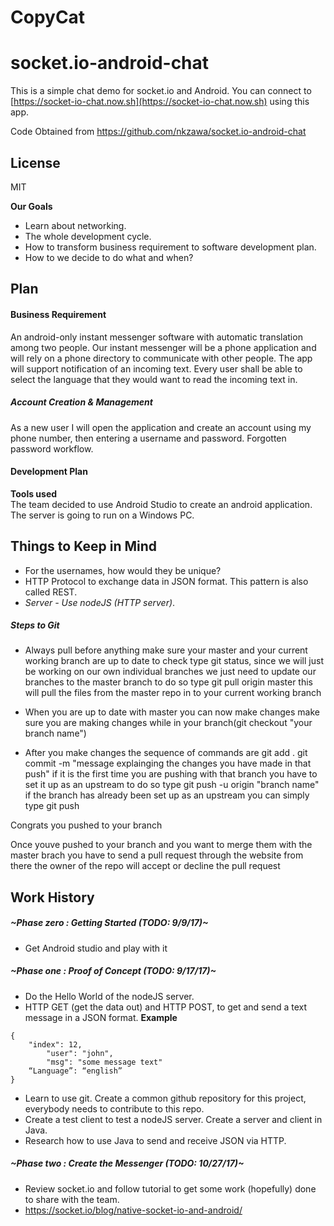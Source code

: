 # CopyCat

# socket.io-android-chat

This is a simple chat demo for socket.io and Android. You can connect to [https://socket-io-chat.now.sh](https://socket-io-chat.now.sh) using this app.

Code Obtained from https://github.com/nkzawa/socket.io-android-chat

## License

MIT

**Our Goals**
* Learn about networking.
* The whole development cycle. 
* How to transform business requirement to software development plan.
* How to we decide to do what and when?

## Plan

#### Business Requirement
An android-only instant messenger software with automatic translation among two people. Our instant messenger will be a phone application and will rely on a phone directory to communicate with other people. The app will support notification of an incoming text. Every user shall be able to select the language that they would want to read the incoming text in. 

##### Account Creation & Management
As a new user I will open the application and create an account using my phone number, then entering a username and password.
Forgotten password workflow.

#### Development Plan
**Tools used**\
The team decided to use Android Studio to create an android application. The server is going to run on a Windows PC.

## Things to Keep in Mind
* For the usernames, how would they be unique?
* HTTP Protocol to exchange data in JSON format. This pattern is also called REST.
* *Server - Use nodeJS (HTTP server)*.

##### Steps to Git

* Always pull before anything make sure your master and your current working branch are up to date to check type git status, since we will just be working on our own individual branches we just need to update our branches to the master branch to do so type git pull origin master this will pull the files from the master repo in to your current working branch

* When you are up to date with master you can now make changes make sure you are making changes while in your branch(git checkout "your branch name")

* After you make changes the sequence of commands are git add . git commit -m "message explainging the changes you have made in that push" if it is the first time you are pushing with that branch you have to set it up as an upstream to do so type git push -u origin "branch name" if the branch has already been set up as an upstream you can simply type git push

Congrats you pushed to your branch

Once youve pushed to your branch and you want to merge them with the master brach you have to send a pull request through the website from there the owner of the repo will accept or decline the pull request

## Work History
##### ~Phase zero 	: Getting Started (TODO: 9/9/17)~
* Get Android studio and play with it 
##### ~Phase one		: Proof of Concept (TODO: 9/17/17)~
* Do the Hello World of the nodeJS server. 
* HTTP GET (get the data out) and HTTP POST, to get and send a text message in a JSON format. 
		**Example** 
```
{
 	"index": 12,
    	"user": "john",
    	"msg": "some message text"
	“Language”: “english”
}
```	
* Learn to use git. Create a common github repository for this project, everybody needs to                                      contribute to this repo.
* Create a test client to test a nodeJS server. Create a server and client in Java. 
* Research how to use Java to send and receive JSON via HTTP.
##### ~Phase two			: Create the Messenger (TODO: 10/27/17)~
* Review socket.io and follow tutorial to get some work (hopefully) done to share with the team.
* https://socket.io/blog/native-socket-io-and-android/

